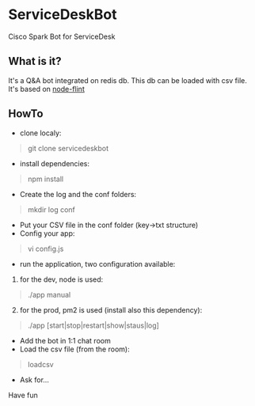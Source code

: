 # ServiceDeskBot
Cisco Spark Bot for ServiceDesk
## What is it?
It's a Q&A bot integrated on redis db.
This db can be loaded with csv file.
It's based on [node-flint](https://github.com/flint-bot/flint)
## HowTo
* clone localy: 

> git clone servicedeskbot

* install dependencies:

> npm install

* Create the log and the conf folders:

> mkdir log conf

* Put your CSV file in the conf folder (key->txt structure)
* Config your app:

> vi config.js

* run the application, two configuration available:

1. for the dev, node is used:

> ./app manual

2. for the prod, pm2 is used (install also this dependency):

> ./app [start|stop|restart|show|staus|log]

* Add the bot in 1:1 chat room
* Load the csv file (from the room):

> loadcsv

* Ask for...



Have fun
